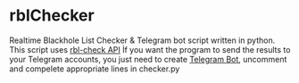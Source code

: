 # rblChecker
Realtime Blackhole List Checker & Telegram bot script written in python. </br>
This script uses <a href="http://rbl-check.org">rbl-check API</a> 
İf you want the program to send the results to your Telegram accounts, you just need to create <a href="https://core.telegram.org/bots">Telegram Bot</a>, uncomment and compelete appropriate lines in checker.py
